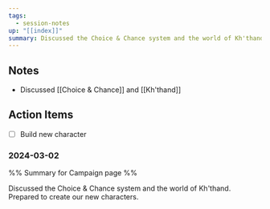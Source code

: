 ```yaml
---
tags:
  - session-notes
up: "[[index]]"
summary: Discussed the Choice & Chance system and the world of Kh'thand. Prepared to create our new characters.
---
```


## Notes

- Discussed [[Choice & Chance]] and [[Kh'thand]] 

## Action Items

- [ ] Build new character

### 2024-03-02 
%% Summary for Campaign page %%

Discussed the Choice & Chance system and the world of Kh'thand. Prepared to create our new characters. 